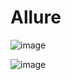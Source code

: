 # Allure

![image](https://github.com/user-attachments/assets/230eaf6f-2753-464e-a8ca-2c1ed58bf339)

![image](https://github.com/user-attachments/assets/c91df7a3-242d-4f06-9422-6d3ca6881324)

